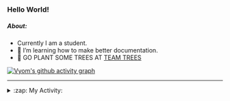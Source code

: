 ### Hello World!

##### About:
- Currently I am a student.
- 🌱 I’m learning how to make better documentation.
- 🌱 GO PLANT SOME TREES AT [TEAM TREES](https://teamtrees.org/)

[![Vyom's github activity graph](https://activity-graph.herokuapp.com/graph?username=Vyvy-vi)](https://github.com/ashutosh00710/github-readme-activity-graph)

---
<details>
  <summary>:zap: My Activity:</summary>
  
<!--START_SECTION:waka-->
![Code Time](http://img.shields.io/badge/Code%20Time-900%20hrs%2037%20mins-blue)

**I'm a Night 🦉** 

```text
🌞 Morning    95 commits     ███░░░░░░░░░░░░░░░░░░░░░░   11.73% 
🌆 Daytime    219 commits    ██████░░░░░░░░░░░░░░░░░░░   27.04% 
🌃 Evening    270 commits    ████████░░░░░░░░░░░░░░░░░   33.33% 
🌙 Night      226 commits    ███████░░░░░░░░░░░░░░░░░░   27.9%

```
📅 **I'm Most Productive on Sunday** 

```text
Monday       124 commits    ███░░░░░░░░░░░░░░░░░░░░░░   15.31% 
Tuesday      125 commits    ███░░░░░░░░░░░░░░░░░░░░░░   15.43% 
Wednesday    108 commits    ███░░░░░░░░░░░░░░░░░░░░░░   13.33% 
Thursday     113 commits    ███░░░░░░░░░░░░░░░░░░░░░░   13.95% 
Friday       107 commits    ███░░░░░░░░░░░░░░░░░░░░░░   13.21% 
Saturday     76 commits     ██░░░░░░░░░░░░░░░░░░░░░░░   9.38% 
Sunday       157 commits    ████░░░░░░░░░░░░░░░░░░░░░   19.38%

```


📊 **This Week I Spent My Time On** 

```text
🔥 Editors: 
VS Code                  12 hrs 4 mins       █████████████████████████   100.0%

🐱‍💻 Projects: 
CSF                      5 hrs 52 mins       ████████████░░░░░░░░░░░░░   48.73% 
TEA-onboarding-bot       2 hrs 37 mins       █████░░░░░░░░░░░░░░░░░░░░   21.79% 
praise                   2 hrs 19 mins       ████░░░░░░░░░░░░░░░░░░░░░   19.23% 
fct-website              50 mins             █░░░░░░░░░░░░░░░░░░░░░░░░   7.0% 
discord-bot              23 mins             ░░░░░░░░░░░░░░░░░░░░░░░░░   3.24%

```


 Last Updated on 05/10/2022 23:05:12 UTC
<!--END_SECTION:waka-->
</details>
